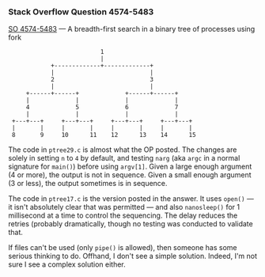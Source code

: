 ### Stack Overflow Question 4574-5483

[SO 4574-5483](https://stackoverflow.com/q/45745483) &mdash;
A breadth-first search in a binary tree of processes using fork

                              1
                              |
                +-------------+-------------+
                |                           |
                2                           3
                |                           |
         +------+------+             +------+------+
         |             |             |             |
         4             5             6             7
         |             |             |             |
     +---+---+     +---+---+     +---+---+     +---+---+
     |       |     |       |     |       |     |       |
     8       9     10      11    12      13    14      15

The code in `ptree29.c` is almost what the OP posted.
The changes are solely in setting `n` to `4` by default, and testing
`narg` (aka `argc` in a normal signature for `main()`) before using
`argv[1]`.
Given a large enough argument (4 or more), the output is not in
sequence.
Given a small enough argument (3 or less), the output sometimes is in
sequence.

The code in `ptree17.c` is the version posted in the answer.
It uses `open()` — it isn't absolutely clear that was permitted —
and also `nanosleep()` for 1 millisecond at a time to control the
sequencing.
The delay reduces the retries (probably dramatically, though no testing
was conducted to validate that.

If files can't be used (only `pipe()` is allowed), then someone has some
serious thinking to do.
Offhand, I don't see a simple solution.
Indeed, I'm not sure I see a complex solution either.
